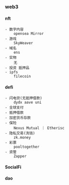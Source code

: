 ### web3
#### nft 
    - 数字内容
        opensea Mirror
    - 游戏
        SkyWeaver
    - 域名
        ens
    - 实物
        无
    - 投资 抵押品
    - ipfs
        filecoin
#### defi 
    - 闪电贷(无抵押借款) 
        dydx aave uni
    - 全球支付
    - 抵押借款
    - 加密货币存款
    - 保险
        Nexus Mutual ｜ Etherisc
    - 隐私交易(洗钱)
        zk.money
    - 彩票
        pooltogether
    - 资管
        Zapper    
#### SocialFi 


#### dao

